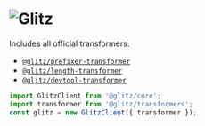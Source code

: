 # ![Glitz](https://github.com/frenic/glitz/raw/master/glitz.svg?sanitize=true)

Includes all official transformers:

- [`@glitz/prefixer-transformer`](https://github.com/frenic/glitz/tree/master/packages/prefixer-transformer)
- [`@glitz/length-transformer`](https://github.com/frenic/glitz/tree/master/packages/length-transformer)
- [`@glitz/devtool-transformer`](https://github.com/frenic/glitz/tree/master/packages/devtool-transformer)

```ts
import GlitzClient from '@glitz/core';
import transformer from '@glitz/transformers';
const glitz = new GlitzClient({ transformer });
```
